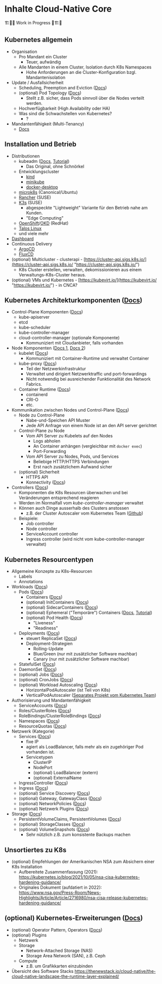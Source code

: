 # Inhalte Cloud-Native Core

🏗️👷🚧 Work in Progress 🚧🏗️👷

## Kubernetes allgemein
- Organisation
    - Pro Mandant ein Cluster
        - Teuer, aufwändig
    - Alle Mandanten in einem Cluster, Isolation durch K8s Namespaces
        - Hohe Anforderungen an die Cluster-Konfiguration bzgl. Mandantenisolation
- Update / Ausfallsicherheit
    - Scheduling, Preemption and Eviction ([Docs](https://kubernetes.io/docs/concepts/scheduling-eviction/))
    - (optional) Pod Topology ([Docs](https://kubernetes.io/docs/concepts/scheduling-eviction/topology-spread-constraints/))
        - Stellt z.B. sicher, dass Pods sinnvoll über die Nodes verteilt werden.
    - Hochverfügbarkeit (High Availability oder HA)
    - Was sind die Schwachstellen von Kubernetes?
        - ?
- Mandantenfähigkeit (Multi-Tenancy)
    - [Docs](https://kubernetes.io/docs/concepts/security/multi-tenancy/)


## Installation und Betrieb
- Distributionen
    - kubeadm ([Docs](https://kubernetes.io/docs/reference/setup-tools/kubeadm/), [Tutorial](https://kubernetes.io/docs/setup/production-environment/tools/kubeadm/create-cluster-kubeadm/))
        - Das Original, ohne Schnörkel 
    - Entwicklungscluster
        - [kind](https://kind.sigs.k8s.io/)
        - [minikube](https://minikube.sigs.k8s.io/docs/)
        - [docker-desktop](https://docs.docker.com/desktop/kubernetes/)
    - [microk8s](https://microk8s.io/docs) (Canonical/Ubuntu)
    - [Rancher](https://rancher.com/docs/) (SUSE)
    - [K3s](https://docs.k3s.io/) (SUSE)
        - abgespeckte "Lightweight" Variante für den Betrieb nahe am Kunden.
        - "Edge Computing"
    - [OpenShift](https://docs.openshift.com/)/[OKD](https://docs.okd.io/latest/welcome/index.html) (RedHat)
    - [Talos Linux](https://www.talos.dev/)
    - und viele mehr
- [Dashboard](https://kubernetes.io/docs/tasks/access-application-cluster/web-ui-dashboard/)
- Continuous Delivery
    - [ArgoCD](https://argo-cd.readthedocs.io/en/stable/)
    - [FluxCD](https://fluxcd.io/)
- (optional) Multicluster - clusterapi - [https://cluster-api.sigs.k8s.io/](https://cluster-api.sigs.k8s.io/ "https://cluster-api.sigs.k8s.io/")
    - K8s Cluster erstellen, verwalten, dekomissionieren aus einem Verwaltungs-K8s-Cluster heraus.
- (optional) VMs und Kubernetes - [https://kubevirt.io/](https://kubevirt.io/ "https://kubevirt.io/") - in CNCA?


## Kubernetes Architekturkomponenten ([Docs](https://kubernetes.io/docs/concepts/architecture/))

- Control-Plane Komponenten ([Docs](https://kubernetes.io/docs/concepts/architecture/#control-plane-components))
    - kube-apiserver
    - etcd
    - kube-scheduler
    - kube-controller-manager
    - cloud-controller-manager (optionale Komponente)
        - Kommuniziert mit Cloudanbieter, falls vorhanden
- Node Komponenten ([Docs 1](https://kubernetes.io/docs/concepts/architecture/#node-components), [Docs 2](https://kubernetes.io/docs/concepts/architecture/nodes/))
    - kubelet ([Docs](https://kubernetes.io/docs/reference/command-line-tools-reference/kubelet/))
        - Kommuniziert mit Container-Runtime und verwaltet Container
    - kube-proxy ([Docs](https://kubernetes.io/docs/reference/command-line-tools-reference/kube-proxy/))
        - Teil der Netzwerkinfrastruktur
        - Verwaltet und dirigiert Netzwerktraffic und port-forwardings
        - Nicht notwendig bei ausreichender Funktionalität des Network Fabrics.
    - Container Runtime ([Docs](https://kubernetes.io/docs/setup/production-environment/container-runtimes/))
        - containerd
        - CRI-O
        - etc.
- Kommunikation zwischen Nodes und Control-Plane ([Docs](https://kubernetes.io/docs/concepts/architecture/control-plane-node-communication/))
    - Node zu Control-Plane
        - Nabe-und-Speichen API Muster
        - Jede API Anfrage von einem Node ist an den API server gerichtet
    - Control-Plane zu Node
        - Vom API Server zu Kubelets auf den Nodes
            - Logs abholen
            - An Container anhängen (vergleichbar mit `docker exec`)
            - Port-Forwarding
        - Vom API Server zu Nodes, Pods, und Services
            - Beliebige HTTP/HTTPS Verbindungen
            - Erst nach zusätzlichem Aufwand sicher
    - (optional) Sicherheit
        - HTTPS API
        - Konnectivity ([Docs](https://kubernetes.io/docs/tasks/extend-kubernetes/setup-konnectivity/))
- Controllers ([Docs](https://kubernetes.io/docs/concepts/architecture/controller/))
    - Komponenten die K8s Resourcen überwachen und bei Veränderungen entsprechend reagieren
    - Werden im Normalfall vom *kube-controller-manager* verwaltet 
    - Können auch Dinge ausserhalb des Clusters anstossen
        - z.B. der Cluster Autoscaler vom Kubernetes Team ([Github](https://github.com/kubernetes/autoscaler/))
    - Beispiele:
        - Job controller
        - Node controller
        - ServiceAccount controller
        - Ingress controller (wird nicht vom kube-controller-manager verwaltet)

## Kubernetes Resourcentypen

- Allgemeine Konzepte zu K8s-Resourcen
    - Labels
    - Annotations
- Workloads ([Docs](https://kubernetes.io/docs/concepts/workloads/controllers/))
    - Pods ([Docs](https://kubernetes.io/docs/concepts/workloads/pods/))
        - Containers ([Docs](https://kubernetes.io/docs/concepts/containers/))
        - (optional) InitContainers ([Docs](https://kubernetes.io/docs/concepts/workloads/pods/init-containers/))
        - (optional) SidecarContainers ([Docs](https://kubernetes.io/docs/concepts/workloads/pods/sidecar-containers/))
        - (optional) Ephemeral ("Temporäre") Containers ([Docs](https://kubernetes.io/docs/concepts/workloads/pods/ephemeral-containers/), [Tutorial](https://kubernetes.io/docs/tasks/debug/debug-application/debug-running-pod/))
        - (optional) Pod Health ([Docs](https://kubernetes.io/docs/tasks/configure-pod-container/configure-liveness-readiness-startup-probes/))
            - "Liveness"
            - "Readiness"
    - Deployments ([Docs](https://kubernetes.io/docs/concepts/workloads/controllers/deployment/))
        - steuert ReplicaSet ([Docs](https://kubernetes.io/docs/concepts/workloads/controllers/replicaset/))
        - Deployment-Strategien
            - Rolling-Update
            - Blue/Green (nur mit zusätzlicher Software machbar)
            - Canary (nur mit zusätzlicher Software machbar)
    - StatefulSet ([Docs](https://kubernetes.io/docs/concepts/workloads/controllers/statefulset/))
    - DaemonSet ([Docs](https://kubernetes.io/docs/concepts/workloads/controllers/daemonset/))
    - (optional) Jobs ([Docs](https://kubernetes.io/docs/concepts/workloads/controllers/job/))
    - (optional) CronJobs ([Docs](https://kubernetes.io/docs/concepts/workloads/controllers/cron-jobs/))
    - (optional) Workload Autoscaling ([Docs](https://kubernetes.io/docs/concepts/workloads/autoscaling/#scaling-workloads-vertically))
        - HorizontalPodAutoscaler (ist Teil von K8s)
        - VerticalPodAutoscaler ([Separates Projekt vom Kubernetes Team](https://github.com/kubernetes/autoscaler/tree/master/vertical-pod-autoscaler))
- Authorisierung und Mandantenfähigkeit
    - ServiceAccounts ([Docs](https://kubernetes.io/docs/concepts/security/service-accounts/))
    - Roles/ClusterRoles ([Docs](https://kubernetes.io/docs/reference/access-authn-authz/rbac/#role-and-clusterrole))
    - RoleBindings/ClusterRoleBindings ([Docs](https://kubernetes.io/docs/reference/access-authn-authz/rbac/#rolebinding-and-clusterrolebinding))
    - Namespaces ([Docs](https://kubernetes.io/docs/concepts/overview/working-with-objects/namespaces/))
    - ResourceQuotas ([Docs](https://kubernetes.io/docs/concepts/policy/resource-quotas/))
- Netzwerk (Kategorie)
    - Services ([Docs](https://kubernetes.io/docs/concepts/services-networking/service/))
        - fixe IP
        - agiert als LoadBalancer, falls mehr als ein zugehöriger Pod vorhanden ist.
        - Servicetypen
            - ClusterIP
            - NodePort
            - (optional) LoadBalancer (extern)
            - (optional) ExternalName
    - IngressController ([Docs](https://kubernetes.io/docs/concepts/services-networking/ingress-controllers/))
    - Ingress ([Docs](https://kubernetes.io/docs/concepts/services-networking/ingress/))
    - (optional) Service Discovery ([Docs](https://kubernetes.io/docs/concepts/services-networking/service/#discovering-services))
    - (optional) Gateway, GatewayClass ([Docs](https://kubernetes.io/docs/concepts/services-networking/gateway/))
    - (optional) NetworkPolicies ([Docs](https://kubernetes.io/docs/concepts/services-networking/network-policies/))
    - (optional) Netzwerk Plugins ([Docs](https://kubernetes.io/docs/concepts/extend-kubernetes/compute-storage-net/network-plugins/))
- Storage ([Docs](https://kubernetes.io/docs/concepts/storage/))
    - PersistentVolumeClaims, PersistentVolumes ([Docs](https://kubernetes.io/docs/concepts/storage/persistent-volumes/))
    - (optional) StorageClasses ([Docs](https://kubernetes.io/docs/concepts/storage/storage-classes/))
    - (optional) VolumeSnapshots ([Docs](https://kubernetes.io/docs/concepts/storage/volume-snapshots/))
        - Sehr nützlich z.B. zum konsistente Backups machen 

## Unsortiertes zu K8s

- (optional) Empfehlungen der Amerikanischen NSA zum Absichern einer K8s Installation 
    - Aufbereitete Zusammenfassung (2021): https://kubernetes.io/blog/2021/10/05/nsa-cisa-kubernetes-hardening-guidance/
    - Originales Dokument (aufdatiert in 2022): https://www.nsa.gov/Press-Room/News-Highlights/Article/Article/2716980/nsa-cisa-release-kubernetes-hardening-guidance/

## (optional) Kubernetes-Erweiterungen ([Docs](https://kubernetes.io/docs/concepts/extend-kubernetes/))

- (optional) Operator Pattern, Operators ([Docs](https://kubernetes.io/docs/concepts/extend-kubernetes/operator/))
- (optional) Plugins
    - Netzwerk
    - Storage
        - Network-Attached Storage (NAS)
        - Storage Area Network (SAN), z.B. Ceph
    - Compute
        - z.B. um Grafikkarten einzubinden
- Übersicht des Software Stacks https://thenewstack.io/cloud-native/the-cloud-native-landscape-the-runtime-layer-explained/
